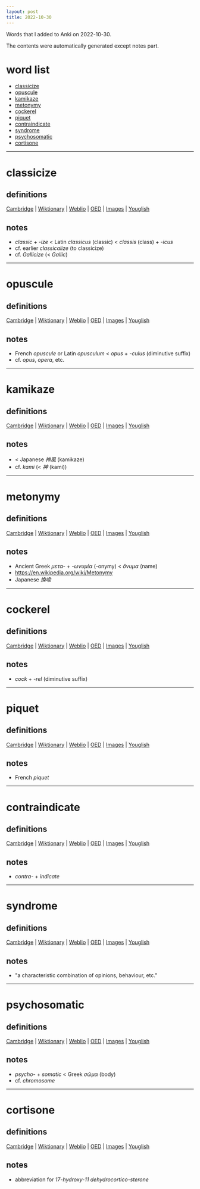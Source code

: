 ```yaml
---
layout: post
title: 2022-10-30
---
```


Words that I added to Anki on 2022-10-30.

The contents were automatically generated except notes part.
# word list
- [classicize](#classicize)
- [opuscule](#opuscule)
- [kamikaze](#kamikaze)
- [metonymy](#metonymy)
- [cockerel](#cockerel)
- [piquet](#piquet)
- [contraindicate](#contraindicate)
- [syndrome](#syndrome)
- [psychosomatic](#psychosomatic)
- [cortisone](#cortisone)

---

# classicize
## definitions
[Cambridge](https://dictionary.cambridge.org/us/dictionary/english/classicize)
|
[Wiktionary](https://en.wiktionary.org/wiki/classicize#English)
|
[Weblio](https://ejje.weblio.jp/content_find?query=classicize&searchType=exact)
|
[OED](https://www.oed.com/search?q=classicize)
|
[Images](https://www.google.com/search?tbm=isch&q=classicize)
|
[Youglish](https://youglish.com/pronounce/classicize/english/us)

## notes
- *classic* + *-ize* &lt; Latin *classicus* (classic) &lt; *classis* (class) + *-icus*
- cf. earlier *classicalize* (to classicize)
- cf. *Gallicize* (&lt; *Gallic*)

---

# opuscule
## definitions
[Cambridge](https://dictionary.cambridge.org/us/dictionary/english/opuscule)
|
[Wiktionary](https://en.wiktionary.org/wiki/opuscule#English)
|
[Weblio](https://ejje.weblio.jp/content_find?query=opuscule&searchType=exact)
|
[OED](https://www.oed.com/search?q=opuscule)
|
[Images](https://www.google.com/search?tbm=isch&q=opuscule)
|
[Youglish](https://youglish.com/pronounce/opuscule/english/us)

## notes
- French *opuscule* or Latin *opusculum* &lt; *opus* + *-culus* (diminutive suffix)
- cf. *opus*, *opera*, etc.

---

# kamikaze
## definitions
[Cambridge](https://dictionary.cambridge.org/us/dictionary/english/kamikaze)
|
[Wiktionary](https://en.wiktionary.org/wiki/kamikaze#English)
|
[Weblio](https://ejje.weblio.jp/content_find?query=kamikaze&searchType=exact)
|
[OED](https://www.oed.com/search?q=kamikaze)
|
[Images](https://www.google.com/search?tbm=isch&q=kamikaze)
|
[Youglish](https://youglish.com/pronounce/kamikaze/english/us)

## notes
- &lt; Japanese *神風* (kamikaze)
- cf. *kami* (&lt; *神* (kami))

---

# metonymy
## definitions
[Cambridge](https://dictionary.cambridge.org/us/dictionary/english/metonymy)
|
[Wiktionary](https://en.wiktionary.org/wiki/metonymy#English)
|
[Weblio](https://ejje.weblio.jp/content_find?query=metonymy&searchType=exact)
|
[OED](https://www.oed.com/search?q=metonymy)
|
[Images](https://www.google.com/search?tbm=isch&q=metonymy)
|
[Youglish](https://youglish.com/pronounce/metonymy/english/us)

## notes
- Ancient Greek *μετα-* + *-ωνυμία* (-onymy) &lt; *ὄνυμα* (name)
- <https://en.wikipedia.org/wiki/Metonymy>
- Japanese *換喩*

---

# cockerel
## definitions
[Cambridge](https://dictionary.cambridge.org/us/dictionary/english/cockerel)
|
[Wiktionary](https://en.wiktionary.org/wiki/cockerel#English)
|
[Weblio](https://ejje.weblio.jp/content_find?query=cockerel&searchType=exact)
|
[OED](https://www.oed.com/search?q=cockerel)
|
[Images](https://www.google.com/search?tbm=isch&q=cockerel)
|
[Youglish](https://youglish.com/pronounce/cockerel/english/us)

## notes
- *cock* + *-rel* (diminutive suffix)

---

# piquet
## definitions
[Cambridge](https://dictionary.cambridge.org/us/dictionary/english/piquet)
|
[Wiktionary](https://en.wiktionary.org/wiki/piquet#English)
|
[Weblio](https://ejje.weblio.jp/content_find?query=piquet&searchType=exact)
|
[OED](https://www.oed.com/search?q=piquet)
|
[Images](https://www.google.com/search?tbm=isch&q=piquet)
|
[Youglish](https://youglish.com/pronounce/piquet/english/us)

## notes
- French *piquet*

---

# contraindicate
## definitions
[Cambridge](https://dictionary.cambridge.org/us/dictionary/english/contraindicate)
|
[Wiktionary](https://en.wiktionary.org/wiki/contraindicate#English)
|
[Weblio](https://ejje.weblio.jp/content_find?query=contraindicate&searchType=exact)
|
[OED](https://www.oed.com/search?q=contraindicate)
|
[Images](https://www.google.com/search?tbm=isch&q=contraindicate)
|
[Youglish](https://youglish.com/pronounce/contraindicate/english/us)

## notes
- *contra-* + *indicate*

---

# syndrome
## definitions
[Cambridge](https://dictionary.cambridge.org/us/dictionary/english/syndrome)
|
[Wiktionary](https://en.wiktionary.org/wiki/syndrome#English)
|
[Weblio](https://ejje.weblio.jp/content_find?query=syndrome&searchType=exact)
|
[OED](https://www.oed.com/search?q=syndrome)
|
[Images](https://www.google.com/search?tbm=isch&q=syndrome)
|
[Youglish](https://youglish.com/pronounce/syndrome/english/us)

## notes
- "a characteristic combination of opinions, behaviour, etc."

---

# psychosomatic
## definitions
[Cambridge](https://dictionary.cambridge.org/us/dictionary/english/psychosomatic)
|
[Wiktionary](https://en.wiktionary.org/wiki/psychosomatic#English)
|
[Weblio](https://ejje.weblio.jp/content_find?query=psychosomatic&searchType=exact)
|
[OED](https://www.oed.com/search?q=psychosomatic)
|
[Images](https://www.google.com/search?tbm=isch&q=psychosomatic)
|
[Youglish](https://youglish.com/pronounce/psychosomatic/english/us)

## notes
- *psycho-* + *somatic* &lt; Greek *σῶμα* (body)
- cf. *chromosome*

---

# cortisone
## definitions
[Cambridge](https://dictionary.cambridge.org/us/dictionary/english/cortisone)
|
[Wiktionary](https://en.wiktionary.org/wiki/cortisone#English)
|
[Weblio](https://ejje.weblio.jp/content_find?query=cortisone&searchType=exact)
|
[OED](https://www.oed.com/search?q=cortisone)
|
[Images](https://www.google.com/search?tbm=isch&q=cortisone)
|
[Youglish](https://youglish.com/pronounce/cortisone/english/us)

## notes
- abbreviation for *17-hydroxy-11 dehydrocortico-sterone*

